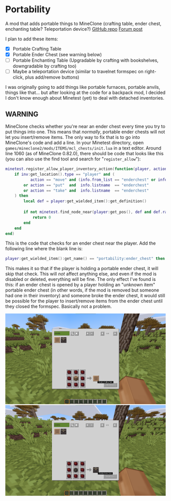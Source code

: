 # Portability
A mod that adds portable things to MineClone (crafting table, ender chest, enchanting table? Teleportation device?)
[GitHub repo](https://github.com/thepython10110/portability)
[Forum post](https://forum.minetest.net/viewtopic.php?f=9&t=29330)

I plan to add these items:
- [x] Portable Crafting Table
- [x] Portable Ender Chest (see warning below)
- [ ] Portable Enchanting Table (Upgradable by crafting with bookshelves, downgradable by crafting too)
- [ ] Maybe a teleportation device (similar to travelnet formspec on right-click, plus add/remove buttons)

I was originally going to add things like portable furnaces, portable anvils, things like that... but after looking at the code for a backpack mod, I decided I don't know enough about Minetest (yet) to deal with detached inventories.

## WARNING
MineClone checks whether you're near an ender chest every time you try to put things into one. This means that *normally*, portable ender chests will not let you insert/remove items. The only way to fix that is to go into MineClone's code and add a line. In your Minetest directory, open `games/mineclone2/mods/ITEMS/mcl_chests/init.lua` in a text editor. Around line 1060 (as of MineClone 0.82.0), there should be code that looks like this (you can also use the find tool and search for "`register_allow`"):
```lua
minetest.register_allow_player_inventory_action(function(player, action, inv, info)
	if inv:get_location().type == "player" and (
		   action == "move" and (info.from_list == "enderchest" or info.to_list == "enderchest")
		or action == "put"  and  info.listname  == "enderchest"
		or action == "take" and  info.listname  == "enderchest"
	) then
		local def = player:get_wielded_item():get_definition()

		if not minetest.find_node_near(player:get_pos(), def and def.range or ItemStack():get_definition().range, "mcl_chests:ender_chest_small", true) then
			return 0
		end
	end
end)
```
This is the code that checks for an ender chest near the player. Add the following line where the blank line is:
```lua
player:get_wielded_item():get_name() == "portability:ender_chest" then return end
```
This makes it so that if the player is holding a portable ender chest, it will skip that check. This will *not* affect anything else, and even if the mod is disabled or deleted, everything will be fine.
The only effect I've found is this: if an ender chest is opened by a player holding an "unknown item" portable ender chest (in other words, if the mod is removed but someone had one in their inventory) and someone broke the ender chest, it would still be possible for the player to insert/remove items from the ender chest until they closed the formspec. Basically not a problem.

![Crafting Table Recipe](screenshots/crafting_table_recipe.png)
![Ender Chest Recipe](screenshots/ender_chest_recipe.png)
